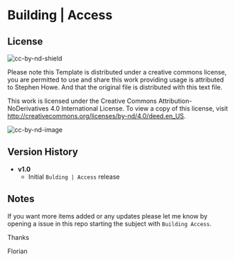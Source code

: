 ﻿# Building | Access

## License
![cc-by-nd-shield](https://img.shields.io/badge/License-CC%20BY--ND%204.0-lightgrey.svg)


Please note this Template is distributed under a creative commons license, you are permitted to use and share this work providing usage is attributed to Stephen Howe. And that the original file is distributed with this text file.

This work is licensed under the Creative Commons Attribution-NoDerivatives 4.0 International License. To view a copy of this license, visit <http://creativecommons.org/licenses/by-nd/4.0/deed.en_US>.

![cc-by-nd-image](https://licensebuttons.net/l/by-nd/4.0/88x31.png)

## Version History

* **v1.0**
  * Initial `Bulding | Access` release

## Notes

If you want more items added or any updates please let me know by opening a issue in this repo starting the subject with `Building Access`.

Thanks

Florian
